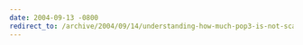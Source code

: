```yaml
---
date: 2004-09-13 -0800
redirect_to: /archive/2004/09/14/understanding-how-much-pop3-is-not-scalable.aspx/
---
```

